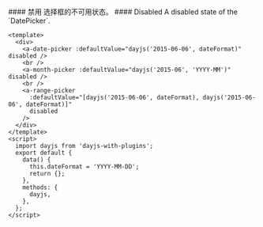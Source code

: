 <cn>
#### 禁用
选择框的不可用状态。
</cn>

<us>
#### Disabled
A disabled state of the `DatePicker`.
</us>

```tpl
<template>
  <div>
    <a-date-picker :defaultValue="dayjs('2015-06-06', dateFormat)" disabled />
    <br />
    <a-month-picker :defaultValue="dayjs('2015-06', 'YYYY-MM')" disabled />
    <br />
    <a-range-picker
      :defaultValue="[dayjs('2015-06-06', dateFormat), dayjs('2015-06-06', dateFormat)]"
      disabled
    />
  </div>
</template>
<script>
  import dayjs from 'dayjs-with-plugins';
  export default {
    data() {
      this.dateFormat = 'YYYY-MM-DD';
      return {};
    },
    methods: {
      dayjs,
    },
  };
</script>
```

